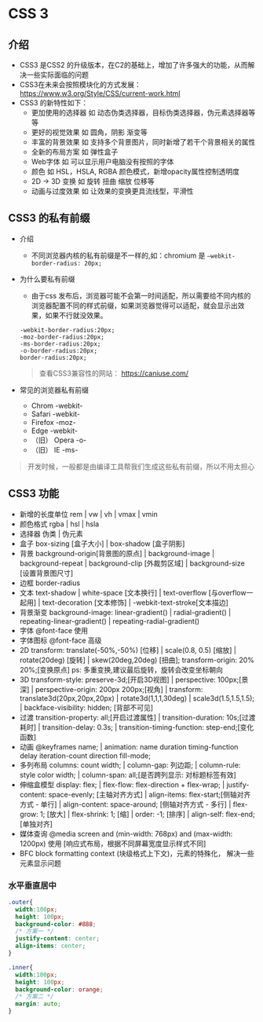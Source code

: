 # CSS 3

## 介绍
- CSS3 是CSS2 的升级版本，在C2的基础上，增加了许多强大的功能，从而解决一些实际面临的问题
- CSS3在未来会按照模块化的方式发展：https://www.w3.org/Style/CSS/current-work.html
- CSS3 的新特性如下：
  - 更加使用的选择器   如 动态伪类选择器，目标伪类选择器，伪元素选择器等等
  - 更好的视觉效果     如 圆角，阴影 渐变等
  - 丰富的背景效果     如 支持多个背景图片，同时新增了若干个背景相关的属性
  - 全新的布局方案     如 弹性盒子
  - Web字体           如 可以显示用户电脑没有按照的字体
  - 颜色              如 HSL，HSLA, RGBA 颜色模式，新增opacity属性控制透明度
  - 2D -> 3D 变换     如 旋转 扭曲 缩放 位移等
  - 动画与过度效果     如 让效果的变换更具流线型，平滑性


## CSS3 的私有前缀

- 介绍
  - 不同浏览器内核的私有前缀是不一样的,如：chromium 是 `—webkit-border-radius: 20px;`
- 为什么要私有前缀
  - 由于css 发布后，浏览器可能不会第一时间适配，所以需要给不同内核的浏览器配置不同的样式前缀，如果浏览器觉得可以适配，就会显示出效果，如果不行就没效果。
  ```
  -webkit-border-radius:20px;
  -moz-border-radius:20px;
  -ms-border-radius:20px;
  -o-border-radius:20px;
  border-radius:20px;
  ```
  > 查看CSS3兼容性的网站： https://caniuse.com/

- 常见的浏览器私有前缀
  - Chrom              -webkit-
  - Safari             -webkit-
  - Firefox            -moz-
  - Edge               -webkit-
  - （旧） Opera       -o-
  - （旧） IE          -ms-

> 开发时候，一般都是由编译工具帮我们生成这些私有前缀，所以不用太担心

## CSS3 功能
- 新增的长度单位  rem | vw | vh | vmax | vmin
- 颜色格式        rgba | hsl | hsla
- 选择器          伪类 | 伪元素
- 盒子           box-sizing [盒子大小] | box-shadow [盒子阴影]
- 背景           background-origin[背景图的原点] | background-image | background-repeat | background-clip [外裁剪区域] | background-size [设置背景图尺寸]
- 边框           border-radius
- 文本           text-shadow | white-space [文本换行] | text-overflow [与overflow一起用] | text-decoration [文本修饰] |  -webkit-text-stroke[文本描边]
- 背景渐变       background-image: linear-gradient() | radial-gradient() | repeating-linear-gradient() | repeating-radial-gradient()
- 字体           @font-face 使用
- 字体图标       @font-face 高级
- 2D            transform: translate(-50%,-50%) [位移] | scale(0.8, 0.5) [缩放] | rotate(20deg) [旋转] | skew(20deg,20deg) [扭曲]; transform-origin: 20% 20%;[变换原点]  ps: 多重变换,建议最后旋转，旋转会改变坐标朝向
- 3D            transform-style: preserve-3d;[开启3D视图] | perspective: 100px;[景深] | perspective-origin: 200px 200px;[视角] | transform: translate3d(20px,20px,20px) | rotate3d(1,1,1,30deg) | scale3d(1.5,1.5,1.5); | backface-visibility: hidden; [背部不可见]
- 过渡          transition-property: all;[开启过渡属性] | transition-duration: 10s;[过渡耗时] | transition-delay: 0.3s; | transition-timing-function: step-end;[变化函数]
- 动画           @keyframes name; | animation: name duration timing-function delay iteration-count direction fill-mode;
- 多列布局       columns: count width; | column-gap: 列边距; | column-rule: style color width; | column-span: all;[是否跨列显示: 对标题标签有效]
- 伸缩盒模型     display: flex; | flex-flow: flex-direction + flex-wrap; | justify-content: space-evenly; [主轴对齐方式] | align-items: flex-start;[侧轴对齐方式 - 单行] | align-content: space-around; [侧轴对齐方式 - 多行] | flex-grow: 1; [放大] | flex-shrink: 1; [缩] | order: -1; [排序] | align-self: flex-end;[单独对齐]
- 媒体查询      @media screen and (min-width: 768px) and (max-width: 1200px) 使用 [响应式布局，根据不同屏幕宽度显示样式不同]
- BFC           block formatting context (块级格式上下文)，元素的特殊化， 解决一些元素显示问题


### 水平垂直居中
```css
.outer{
  width:100px;
  height: 100px;
  background-color: #888;
  /* 方案一 */
  justify-content: center;
  align-items: center;
}

.inner{
  width:100px;
  height: 100px;
  background-color: orange;
  /* 方案二 */
  margin: auto;
}
```